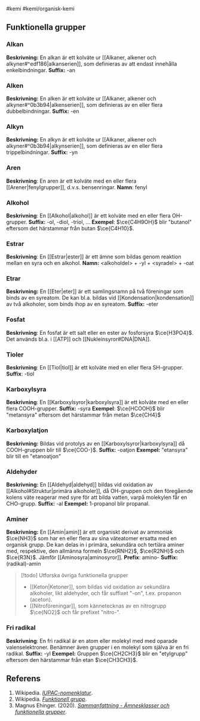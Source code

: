 #kemi #kemi/organisk-kemi

## Funktionella grupper
### Alkan
**Beskrivning:** En alkan är ett kolväte ur [[Alkaner, alkener och alkyner#^edf186|alkanserien]], som definieras av att endast innehålla enkelbindningar.
**Suffix:** -an
### Alken
**Beskrivning:** En alken är ett kolväte ur [[Alkaner, alkener och alkyner#^0b3b94|alkenserien]], som definieras av en eller flera dubbelbindningar.
**Suffix:** -en
### Alkyn
**Beskrivning:** En alkyn är ett kolväte ur [[Alkaner, alkener och alkyner#^0b3b94|alkynserien]], som definieras av en eller flera trippelbindningar.
**Suffix:** -yn
### Aren
**Beskrivning**: En aren är ett kolväte med en eller flera [[Arener|fenylgrupper]], d.v.s. bensenringar.
**Namn**: fenyl
### Alkohol
**Beskrivning**: En [[Alkohol|alkohol]] är ett kolväte med en eller flera OH-grupper.
**Suffix:** -ol, -diol, -triol, ...
**Exempel**: $\ce{C4H9OH}$ blir "butanol" eftersom det härstammar från butan $\ce{C4H10}$.
### Estrar
**Beskrivning**: En [[Estrar|ester]] är ett ämne som bildas genom reaktion mellan en syra och en alkohol.
**Namn:** \<alkoholdel\> + -yl + \<syradel\> + -oat
### Etrar
**Beskrivning:** En [[Eter|eter]] är ett samlingsnamn på två föreningar som binds av en syreatom. De kan bl.a. bildas vid [[Kondensation|kondensation]] av två alkoholer, som binds ihop av en syreatom.
**Suffix:** -eter
### Fosfat
**Beskrivning**: En fosfat är ett salt eller en ester av fosforsyra $\ce{H3PO4}$. Det används bl.a. i [[ATP]] och [[Nukleinsyror#DNA|DNA]].
### Tioler
**Beskrivning**: En [[Tiol|tiol]] är ett kolväte med en eller flera SH-grupper.
**Suffix**: -tiol
### Karboxylsyra
**Beskrivning**: En [[Karboxylsyror|karboxylsyra]] är ett kolväte med en eller flera COOH-grupper.
**Suffix:** -syra
**Exempel**: $\ce{HCOOH}$ blir "metansyra" eftersom det härstammar från metan $\ce{CH4}$
### Karboxylatjon
**Beskrivning:** Bildas vid protolys av en [[Karboxylsyror|karboxylsyra]] då COOH-gruppen blir till $\ce{COO-}$.
**Suffix:** -oatjon
**Exempel:** "etansyra" blir till en "etanoatjon"
### Aldehyder
**Beskrivning:** En [[Aldehyd|aldehyd]] bildas vid oxidation av [[Alkohol#Struktur|primära alkoholer]], då OH-gruppen och den föregående kolens väte reagerar med syre för att bilda vatten, varpå molekylen får en CHO-grupp.
**Suffix:** -al
**Exempel:** 1-propanol blir propanal.
### Aminer
**Beskrivning:** En [[Amin|amin]] är ett organiskt derivat av ammoniak $\ce{NH3}$ som har en eller flera av sina väteatomer ersatta med en organisk grupp. De kan delas in i primära, sekundära och tertiära aminer med, respektive, den allmänna formeln $\ce{RNH2}$, $\ce{R2NH}$ och $\ce{R3N}$. Jämför [[Aminosyra|aminosyror]].
**Prefix**: amino-
**Suffix:** (radikal)-amin

> [!todo] Utforska övriga funktionella grupper
> - [[Keton|Ketoner]], som bildas vid oxidation av sekundära alkoholer, likt aldehyder, och får suffixet "-on", t.ex. propanon (aceton).
> - [[Nitroföreningar]], som kännetecknas av en nitrogrupp $\ce{NO2}$ och får prefixet "nitro-".
### Fri radikal
**Beskrivning**: En fri radikal är en atom eller molekyl med med oparade valenselektroner. Benämner även grupper i en molekyl som själva är en fri radikal.
**Suffix:** -yl
**Exempel:** Gruppen $\ce{CH2CH3}$ blir en "etylgrupp" eftersom den härstammar från etan $\ce{CH3CH3}$.
## Referens
1. Wikipedia. *[IUPAC-nomenklatur](https://sv.wikipedia.org/wiki/IUPAC-nomenklatur)*.
2. Wikipedia. *[Funktionell grupp](https://sv.wikipedia.org/wiki/Funktionell_grupp)*.
3. Magnus Ehinger. (2020). *[Sammanfattning - Ämnesklasser och funktionella grupper](https://youtu.be/BD1D89zmmmo)*.
